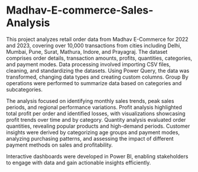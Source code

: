 # Madhav-E-commerce-Sales-Analysis


This project analyzes retail order data from Madhav E-Commerce for 2022 and 2023, covering over 10,000 transactions from cities including Delhi, Mumbai, Pune, Surat, Mathura, Indore, and Prayagraj. The dataset comprises order details, transaction amounts, profits, quantities, categories, and payment modes. Data processing involved importing CSV files, cleaning, and standardizing the datasets. Using Power Query, the data was transformed, changing data types and creating custom columns. Group By operations were performed to summarize data based on categories and subcategories.

The analysis focused on identifying monthly sales trends, peak sales periods, and regional performance variations. Profit analysis highlighted total profit per order and identified losses, with visualizations showcasing profit trends over time and by category. Quantity analysis evaluated order quantities, revealing popular products and high-demand periods. Customer insights were derived by categorizing age groups and payment modes, analyzing purchasing patterns, and assessing the impact of different payment methods on sales and profitability.

Interactive dashboards were developed in Power BI, enabling stakeholders to engage with data and gain actionable insights efficiently.
